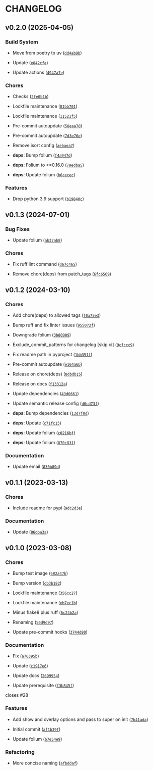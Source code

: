 # CHANGELOG


## v0.2.0 (2025-04-05)

### Build System

- Move from poetry to uv
  ([`dd4ab9b`](https://github.com/iwpnd/folium-vectorgrid/commit/dd4ab9b94a887bed38768ef2ffb858e31740198d))

- Update
  ([`e842cfa`](https://github.com/iwpnd/folium-vectorgrid/commit/e842cfab0852d7b174b865cd23134136a2421934))

- Update actions
  ([`4947a7e`](https://github.com/iwpnd/folium-vectorgrid/commit/4947a7e88ea8fe6a0a26374b8677f6b7c6ab3da6))

### Chores

- Checks
  ([`2fe0b1b`](https://github.com/iwpnd/folium-vectorgrid/commit/2fe0b1b5409b50bdef07e3198f88b19c9c7751fe))

- Lockfile maintenance
  ([`81bb701`](https://github.com/iwpnd/folium-vectorgrid/commit/81bb701aaa009770fac6c99a17c97ee02b1b9b79))

- Lockfile maintenance
  ([`11521f5`](https://github.com/iwpnd/folium-vectorgrid/commit/11521f55e5c7202efc1ee149b864b20a403d38f5))

- Pre-commit autoupdate
  ([`58eaa70`](https://github.com/iwpnd/folium-vectorgrid/commit/58eaa70ef34db776889e3e8827089b32a0ee99bc))

- Pre-commit autoupdate
  ([`7d3e76e`](https://github.com/iwpnd/folium-vectorgrid/commit/7d3e76e6bd61239b04f1ba87aaf7c17cbcfd2b5b))

- Remove isort config
  ([`aebaea7`](https://github.com/iwpnd/folium-vectorgrid/commit/aebaea798804c6868dd6c900c9b7caf13b408cb0))

- **deps**: Bump folium
  ([`f4a947d`](https://github.com/iwpnd/folium-vectorgrid/commit/f4a947dc6d0373db084d92939d51707297d5c809))

- **deps**: Folium to >=0.16.0
  ([`79edba5`](https://github.com/iwpnd/folium-vectorgrid/commit/79edba5ee7a62b9d6b07f1fa159473450824f929))

- **deps**: Update folium
  ([`b6cecec`](https://github.com/iwpnd/folium-vectorgrid/commit/b6cecec19a0da8cedeb89df0199e7485db91a7b3))

### Features

- Drop python 3.9 support
  ([`b19840c`](https://github.com/iwpnd/folium-vectorgrid/commit/b19840ca6463367ecfbe373d4dea0d5eccbe45b2))


## v0.1.3 (2024-07-01)

### Bug Fixes

- Update folium
  ([`ab32ab8`](https://github.com/iwpnd/folium-vectorgrid/commit/ab32ab8d3dc8d460e4c8a47a9fba3ea1f02ccacc))

### Chores

- Fix ruff lint command
  ([`d67c465`](https://github.com/iwpnd/folium-vectorgrid/commit/d67c4650c3a03c3078499a0ed14bf22ed434ee67))

- Remove chore(deps) from patch_tags
  ([`6fc6569`](https://github.com/iwpnd/folium-vectorgrid/commit/6fc6569199e3d94c759568d96a5057b195f35596))


## v0.1.2 (2024-03-10)

### Chores

- Add chore(deps) to allowed tags
  ([`f0a75e3`](https://github.com/iwpnd/folium-vectorgrid/commit/f0a75e36343c709764131da7c09de7e70bb36da2))

- Bump ruff and fix linter issues
  ([`955072f`](https://github.com/iwpnd/folium-vectorgrid/commit/955072f09e3ee61b47aae49045e23d166b7ef580))

- Downgrade folium
  ([`3b80909`](https://github.com/iwpnd/folium-vectorgrid/commit/3b8090979b49f2804885f04f520e8ceccd31a34a))

- Exclude_commit_patterns for changelog [skip ci]
  ([`9cfccc9`](https://github.com/iwpnd/folium-vectorgrid/commit/9cfccc9382fdd685aca683877ee347f705332f88))

- Fix readme path in pyproject
  ([`1bb351f`](https://github.com/iwpnd/folium-vectorgrid/commit/1bb351ff63347b9edc916c60456eb2c8295170e5))

- Pre-commit autoupdate
  ([`e164a6b`](https://github.com/iwpnd/folium-vectorgrid/commit/e164a6b08348e3a71652c747d359edce8dd6155e))

- Release on chore(deps)
  ([`8dbdb15`](https://github.com/iwpnd/folium-vectorgrid/commit/8dbdb15bc2aec935eab9858be181dc1944ef3c22))

- Release on docs
  ([`f13312a`](https://github.com/iwpnd/folium-vectorgrid/commit/f13312a376cb85bfdc9cf2167c4ab35a7674f384))

- Update dependencies
  ([`43d0661`](https://github.com/iwpnd/folium-vectorgrid/commit/43d0661cfcfbe543bb84776158348d9603eaf675))

- Update semantic release config
  ([`d6cd73f`](https://github.com/iwpnd/folium-vectorgrid/commit/d6cd73fac7d3a82fe8d0a740504d15276fe7d70b))

- **deps**: Bump dependencies
  ([`13d7f0d`](https://github.com/iwpnd/folium-vectorgrid/commit/13d7f0db32385ab130e348119fa0daf15863bbc6))

- **deps**: Update
  ([`c71fc15`](https://github.com/iwpnd/folium-vectorgrid/commit/c71fc1590ff14affced03c909200f82f46ce035a))

- **deps**: Update folium
  ([`c0216bf`](https://github.com/iwpnd/folium-vectorgrid/commit/c0216bf025bb9c713dc3a3c70ee1acba1b065ebc))

- **deps**: Update folium
  ([`870c831`](https://github.com/iwpnd/folium-vectorgrid/commit/870c831ad866773606cdbc8c8a8d01f04099f863))

### Documentation

- Update email
  ([`830b89d`](https://github.com/iwpnd/folium-vectorgrid/commit/830b89dda04977d45563fec2fce539ad301e10e8))


## v0.1.1 (2023-03-13)

### Chores

- Include readme for pypi
  ([`9dc2d3e`](https://github.com/iwpnd/folium-vectorgrid/commit/9dc2d3ecaaca6b8ef8a6d0050a0d0e5985a25fad))

### Documentation

- Update
  ([`86dba3a`](https://github.com/iwpnd/folium-vectorgrid/commit/86dba3ad748f7f4f849394b5e99f084702bec831))


## v0.1.0 (2023-03-08)

### Chores

- Bump test image
  ([`682a47b`](https://github.com/iwpnd/folium-vectorgrid/commit/682a47b8f4c351be33a5880f9f292fe005a32bf4))

- Bump version
  ([`cb3b182`](https://github.com/iwpnd/folium-vectorgrid/commit/cb3b182037aed8e6400cae2e1ed7ce03ef28db54))

- Lockfile maintenance
  ([`356cc27`](https://github.com/iwpnd/folium-vectorgrid/commit/356cc27f4a6c1eed260bb6027b9f335e7b67f318))

- Lockfile maintenance
  ([`eb7ec1b`](https://github.com/iwpnd/folium-vectorgrid/commit/eb7ec1bd6a5a7b829c77cb10dc1a3a8e861e68b7))

- Minus flake8 plus ruff
  ([`6c24b2a`](https://github.com/iwpnd/folium-vectorgrid/commit/6c24b2a0b22c6f5c406f096d94ea33a036096905))

- Renaming
  ([`56d9d97`](https://github.com/iwpnd/folium-vectorgrid/commit/56d9d97de0c6e9102ada5038a73e9f4eb4b45ea2))

- Update pre-commit hooks
  ([`3744d80`](https://github.com/iwpnd/folium-vectorgrid/commit/3744d8056d2cedc31a3ed476616064d62d310bc9))

### Documentation

- Fix
  ([`a70395b`](https://github.com/iwpnd/folium-vectorgrid/commit/a70395bce7782cd0212ef64dbd5930ed14b5a19b))

- Update
  ([`c1917e6`](https://github.com/iwpnd/folium-vectorgrid/commit/c1917e6b06d4c3871800c8b97baffa1e5e6257c0))

- Update docs
  ([`2699954`](https://github.com/iwpnd/folium-vectorgrid/commit/26999549720b263df850379e5c2b9b5b5af8ba08))

- Update prerequisite
  ([`f3b845f`](https://github.com/iwpnd/folium-vectorgrid/commit/f3b845fee98f4a25a80c00987c8823fa9e22a537))

closes #28

### Features

- Add show and overlay options and pass to super on init
  ([`7b41ada`](https://github.com/iwpnd/folium-vectorgrid/commit/7b41ada218d9d08d2e598aee1fe03e5f4f8ad997))

- Initial commit
  ([`af1b39f`](https://github.com/iwpnd/folium-vectorgrid/commit/af1b39fcbe14bb92e0a6913c97eb974cc3e36c75))

- Update folium
  ([`67e54e9`](https://github.com/iwpnd/folium-vectorgrid/commit/67e54e9b50d0ff544274eb1db1493388353e1fc7))

### Refactoring

- More concise naming
  ([`afbddaf`](https://github.com/iwpnd/folium-vectorgrid/commit/afbddaf895d1c3cebcf13830ceb9389d9da8abce))
